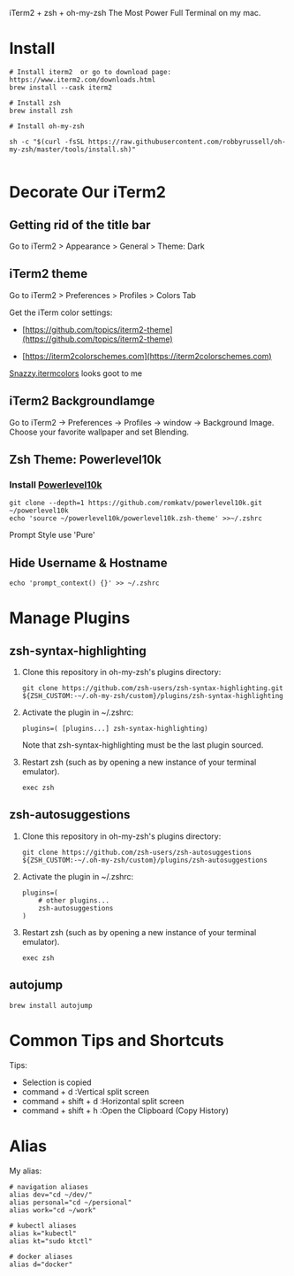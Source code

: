 iTerm2 + zsh + oh-my-zsh The Most Power Full Terminal on my mac.

# Install



```
# Install iterm2  or go to download page: https://www.iterm2.com/downloads.html
brew install --cask iterm2

# Install zsh
brew install zsh

# Install oh-my-zsh

sh -c "$(curl -fsSL https://raw.githubusercontent.com/robbyrussell/oh-my-zsh/master/tools/install.sh)"


```

# Decorate Our iTerm2 

## Getting rid of the title bar 


Go to iTerm2 > Appearance > General > Theme: Dark



## iTerm2 theme

Go to iTerm2 > Preferences > Profiles > Colors Tab 

Get the iTerm color settings:

- [https://github.com/topics/iterm2-theme](https://github.com/topics/iterm2-theme)

- [https://iterm2colorschemes.com](https://iterm2colorschemes.com)

[Snazzy.itermcolors](https://github.com/sindresorhus/iterm2-snazzy/raw/main/Snazzy.itermcolors) looks goot to me



## iTerm2 BackgroundIamge

Go to iTerm2 -> Preferences -> Profiles -> window -> Background Image.
Choose your favorite wallpaper and set Blending.


## Zsh Theme: Powerlevel10k


### Install [Powerlevel10k](https://github.com/romkatv/powerlevel10k)

```
git clone --depth=1 https://github.com/romkatv/powerlevel10k.git ~/powerlevel10k
echo 'source ~/powerlevel10k/powerlevel10k.zsh-theme' >>~/.zshrc

```

Prompt Style use 'Pure'


## Hide Username & Hostname

```
echo 'prompt_context() {}' >> ~/.zshrc
```


# Manage Plugins



## zsh-syntax-highlighting


1. Clone this repository in oh-my-zsh's plugins directory:
	
	```
	git clone https://github.com/zsh-users/zsh-syntax-highlighting.git ${ZSH_CUSTOM:-~/.oh-my-zsh/custom}/plugins/zsh-syntax-highlighting
	```
2. Activate the plugin in ~/.zshrc:

	```
	plugins=( [plugins...] zsh-syntax-highlighting)
	```
	Note that zsh-syntax-highlighting must be the last plugin sourced.
	
3. Restart zsh (such as by opening a new instance of your terminal emulator).

	```
	exec zsh
	```



## zsh-autosuggestions


1. Clone this repository in oh-my-zsh's plugins directory:

	```
	git clone https://github.com/zsh-users/zsh-autosuggestions ${ZSH_CUSTOM:-~/.oh-my-zsh/custom}/plugins/zsh-autosuggestions
	
	```

2. Activate the plugin in ~/.zshrc:

	```
	plugins=( 
	    # other plugins...
	    zsh-autosuggestions
	)
	```

3. Restart zsh (such as by opening a new instance of your terminal emulator).
	
	```
	exec zsh
	```

## autojump


```
brew install autojump

```


# Common Tips and Shortcuts

Tips:

- Selection is copied
- command + d :Vertical split screen
- command + shift + d :Horizontal split screen
- command + shift + h :Open the Clipboard (Copy History)

# Alias
My alias:

```
# navigation aliases
alias dev="cd ~/dev/"
alias personal="cd ~/persional"
alias work="cd ~/work"

# kubectl aliases
alias k="kubectl"
alias kt="sudo ktctl"

# docker aliases
alias d="docker"

```